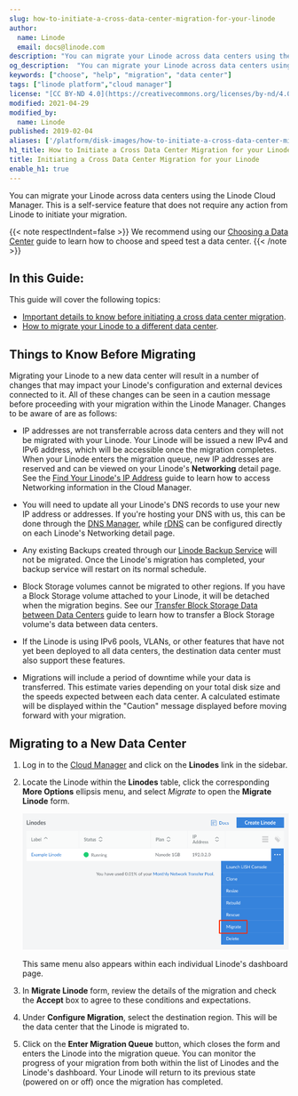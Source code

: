 ```yaml
---
slug: how-to-initiate-a-cross-data-center-migration-for-your-linode
author:
  name: Linode
  email: docs@linode.com
description: "You can migrate your Linode across data centers using the Linode Cloud Manager. This guide explains how to do so, and what you should know beforehand."
og_description:  "You can migrate your Linode across data centers using the Linode Cloud Manager. This guide explains how to do so, and what you should know beforehand."
keywords: ["choose", "help", "migration", "data center"]
tags: ["linode platform","cloud manager"]
license: "[CC BY-ND 4.0](https://creativecommons.org/licenses/by-nd/4.0)"
modified: 2021-04-29
modified_by:
  name: Linode
published: 2019-02-04
aliases: ['/platform/disk-images/how-to-initiate-a-cross-data-center-migration-for-your-linode/','/platform/migrating-to-a-different-data-center/']
h1_title: How to Initiate a Cross Data Center Migration for your Linode
title: Initiating a Cross Data Center Migration for your Linode
enable_h1: true
---
```


You can migrate your Linode across data centers using the Linode Cloud Manager. This is a self-service feature that does not require any action from Linode to initiate your migration.

{{< note respectIndent=false >}}
We recommend using our [Choosing a Data Center](/docs/guides/how-to-choose-a-data-center/) guide to learn how to choose and speed test a data center.
{{< /note >}}

## In this Guide:

This guide will cover the following topics:

- [Important details to know before initiating a cross data center migration](#things-to-know-before-migrating).
- [How to migrate your Linode to a different data center](#migrating-to-a-new-data-center).

## Things to Know Before Migrating

Migrating your Linode to a new data center will result in a number of changes that may impact your Linode's configuration and external devices connected to it. All of these changes can be seen in a caution message before proceeding with your migration within the Linode Manager. Changes to be aware of are as follows:

- IP addresses are not transferrable across data centers and they will not be migrated with your Linode. Your Linode will be issued a new IPv4 and IPv6 address, which will be accessible once the migration completes. When your Linode enters the migration queue, new IP addresses are reserved and can be viewed on your Linode's **Networking** detail page. See the [Find Your Linode's IP Address](/docs/guides/find-your-linodes-ip-address/) guide to learn how to access Networking information in the Cloud Manager.

- You will need to update all your Linode's DNS records to use your new IP address or addresses. If you're hosting your DNS with us, this can be done through the [DNS Manager](/docs/products/networking/dns-manager/), while [rDNS](/docs/guides/configure-rdns/) can be configured directly on each Linode's Networking detail page.

- Any existing Backups created through our [Linode Backup Service](/docs/products/storage/backups/) will not be migrated. Once the Linode's migration has completed, your backup service will restart on its normal schedule.

- Block Storage volumes cannot be migrated to other regions. If you have a Block Storage volume attached to your Linode, it will be detached when the migration begins. See our [Transfer Block Storage Data between Data Centers](/docs/products/storage/block-storage/guides/transfer-volume-data-between-data-centers/) guide to learn how to transfer a Block Storage volume's data between data centers.

- If the Linode is using IPv6 pools, VLANs, or other features that have not yet been deployed to all data centers, the destination data center must also support these features.

- Migrations will include a period of downtime while your data is transferred. This estimate varies depending on your total disk size and the speeds expected between each data center. A calculated estimate will be displayed within the "Caution" message displayed before moving forward with your migration.

## Migrating to a New Data Center

1. Log in to the [Cloud Manager](https://www.cloud.linode.com) and click on the **Linodes** link in the sidebar.

1. Locate the Linode within the **Linodes** table, click the corresponding **More Options** ellipsis menu, and select *Migrate* to open the **Migrate Linode** form.

    ![How to initiate a cross data center migration.](linode-list-migrate-action.png "How to initiate a cross data center migration.")

    This same menu also appears within each individual Linode's dashboard page.

1. In **Migrate Linode** form, review the details of the migration and check the **Accept** box to agree to these conditions and expectations.

1. Under **Configure Migration**, select the destination region. This will be the data center that the Linode is migrated to.

1. Click on the **Enter Migration Queue** button, which closes the form and enters the Linode into the migration queue. You can monitor the progress of your migration from both within the list of Linodes and the Linode's dashboard. Your Linode will return to its previous state (powered on or off) once the migration has completed.
